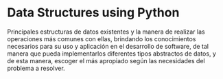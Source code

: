 # Data Structures using Python
 Principales estructuras de datos existentes y la manera de realizar las operaciones más comunes con ellas, brindando los conocimientos necesarios para su uso y aplicación en el desarrollo de software, de tal manera que pueda implementarlos diferentes tipos abstractos  de datos, y de esta manera, escoger el más apropiado según las necesidades del problema a resolver.
